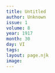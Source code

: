 ```yaml
---
title: Untitled
author: Unknown
issue: 1
volume: 8
year: 1917
month: 30
day: VI
tags:
layout: page.njk
image:
---
```





